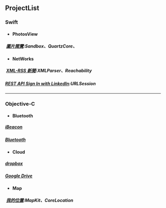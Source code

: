 ## ProjectList
### Swift
*  #### PhotosView  
#####  [圖片閱覽][photoView]:Sandbox、QuartzCore、
[photoView]:https://github.com/ZihCiLai/PhotosView/
*  #### NetWorks  
#####  [XML-RSS 新聞][xml]:XMLParser、Reachability  
#####  [REST API Sign In with LinkedIn][Linkedin]:URLSession  
[xml]:https://github.com/ZihCiLai/parseXML/
[Linkedin]:https://github.com/ZihCiLai/Linkedin
***

### Objective-C
*  #### Bluetooth  
#####  [iBeacon][beacon]  
#####  [Bluetooth][ble]
[beacon]:https://github.com/ZihCiLai/iBeacon/
[ble]:https://github.com/ZihCiLai/bluetooth/
*  #### Cloud   
#####  [dropbox][dropbox]   
#####  [Google Drive][Gdrive]
[dropbox]:https://github.com/ZihCiLai/dropbox/
[Gdrive]:https://github.com/ZihCiLai/googleDrive/
*  #### Map  
#####  [我的位置][map]:MapKit、CoreLocation
[map]:https://github.com/ZihCiLai/Map/
